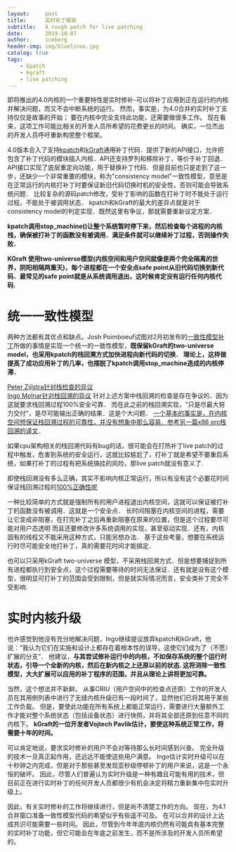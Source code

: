 ```yaml
---
layout:     post
title:      实时补丁框架
subtitle:   A rough patch for live patching
date:       2019-10-07
author:     iceberg
header-img: img/bluelinux.jpg
catalog: true
tags:
    - kpatch
    - kgraft
    - live patching
---
```


即将推出的4.0内核的一个重要特性是实时修补-可以将补丁应用到正在运行的内核并解决问题，而又不会中断系统的运行。
然而，事实是，为4.0合并的实时补丁支持仅仅是故事的开始； 要在内核中完全支持此功能，还需要做很多工作。
现在看来，这项工作可能比相关的开发人员所希望的花费更长的时间。 确实，一位杰出的开发人员呼吁重新构思整个框架。

4.0版本合入了支持[kpatch](https://lwn.net/Articles/597407/)和[kGraft](https://lwn.net/Articles/596854/)通用补丁代码．提供了新的API接口，允许把包含了补丁代码的模块插入内核．API还支持罗列和移除补丁，等价于补丁回退．API接口实现了底层重定向功能，用于替换补丁代码．但是目前也只是走到了这一步，还缺少一个非常重要的模块，称为"consistency model"一致性模型，意思是在正常运行的内核打补丁时要保证新旧代码切换时机的安全性，否则可能会导致系统问题．
比较复杂的源码patch修改，受补丁影响的函数在打补丁时不能处于运行过程，不能处于被调用状态．
kpatch和kGraft的最大的差异点就是对于consistency model的判定实现．既然这里有争议，那就需要重新议定方案．

**kpatch调用stop_machine()让整个系统暂时停下来，然后检查每个进程的内核栈，确保被打补丁的函数没有被调用．满足条件就可以继续补丁过程，否则操作失败．**

**KGraft 使用two-universe模型(内核空间和用户空间就像是两个完全隔离的世界，阴阳相隔两重天)，每个进程都在一个安全点safe point从旧代码切换到新代码．最常见的safe point就是从系统调用退出，这时候肯定没有运行任何内核代码.**

# 统一一致性模型
两种方法都有其优点和缺点。Josh Poimboeuf试图对2月初发布的[一致性模型补丁](https://lwn.net/Articles/632582/)所做的事情是实现一个统一的一致性模型，**既保留kGraft的two-universe model，也采用kpatch的栈回溯方式加快进程向新代码的切换．
理论上，这样做提高了成功应用补丁的几率，也摆脱了kpatch调用stop_machine造成的内核停滞．**

[Peter Zijlstra针对栈检查的异议](https://lwn.net/Articles/634653/)     
[Ingo Molnar针对栈回溯的异议](https://lwn.net/Articles/634654/)
针对上述方案中栈回溯的检查是存在争议的．因为这就要求栈回溯过程100%安全可靠．
而在此之前的栈回溯实现，"只是尽最大努力交付"，是尽可能输出正确的结果．这是个大问题．
[一个基本的事实是，在内核空间想保证栈回溯过程的可靠性，并没有想象中那么容易．参考另一篇x86 orc栈回溯的译文](https://l3b2w1.github.io/2019/10/07/x86-orc-stack-unwinder/)．

如果cpu架构相关的栈回溯代码有bug的话，很可能会在打热补丁live patch的过程中触发，危害到系统的安全运行，这就比较尴尬了，打补丁就是希望不要重启系统，如果打补丁的过程有把系统搞挂的风险，那live patch就没有意义了.

即使栈回溯没有多么正确，其实不影响内核正常运行，所以有没有这个必要花时间保证栈回溯过程的[100%正确性呢](https://lwn.net/Articles/634660/)

一种比较简单的方式就是强制所有的用户进程退出内核空间，这就可以保证被打补丁的函数没有被调用．这就是一个安全点．
长时间阻塞在内核空间的进程，需要让它变成非阻塞，在打完补丁之后再重新阻塞在原来的位置，但是这个过程要尽可能对用户态透明
而且还要修改许多系统调用的实现，甚至驱动实现．还有，内核固有的线程又不能采用这种方式，只能另想办法．
基于这些考量，想要在系统运行时尽可能安全地打补丁，真的需要花时间才能搞定．

也可以只采用kGraft two-universe 模型，不采用栈回溯方式．但是想要捕捉到所有进程都执行到安全点，这个过程需要等待的时间无法保证．还有就是没有这个模型，很明显可打补丁的范围会受到限制，但是就实际情况而言，安全类补丁完全不受影响.

# 实时内核升级

也许感觉到他没有充分地解决问题，Ingo继续提议放弃kpatch和kGraft，他说：“我认为它们在实施和设计上都存在着根本性的误导，这使它们成为了（不愿）扩展的分支”． 他建议，**与其尝试修补运行中的内核，不如保存系统的整个运行时状态，引导一个全新的内核，然后在新内核之上还原以前的状态. 这将消除一致性模型，大大扩展可以应用的补丁程序的范围，并且从理论上讲将更加可靠。**

当然，这个想法并不新鲜。 从事CRIU（用户空间中的检查点还原）工作的开发人员在其用例列表中进行了无缝内核升级已有一段时间了，显然他们已将其用于某些工作负载。 但是，要使此功能在所有系统上都能正常运行，需要进行大量额外工作才能对整个系统状态（包括设备状态）进行快照，并将其全部还原到任意不同的内核下。 **kGraft的一位开发者Vojtech Pavlik估计，要使这种系统正常工作，将需要十年的时间。**

可以肯定地说，要求实时修补的用户不会对等待那么长时间感到兴奋。 完全升级的技术一旦真正起作用，还远远不能使这些用户满意。 Ingo估计实时升级可以在十秒钟之内完成，但是对于那些甚至发现亚秒级停顿补丁的用户来说，这是一个永恒的破坏。 因此，尽管人们普遍认为实时升级是一种有趣且可能有用的技术，但目前正在进行实时补丁的任何开发人员都很少有机会决定将精力重新集中在实时升级上。

因此，有关实时修补的工作将继续进行，但是尚不清楚工作的方向。 现在，为4.1合并窗口准备一致性模型代码的希望似乎有些遥不可及。 在可以合并的设计上达成共识可能需要一些时间。 因此，尽管到今年年底内核仍然有可能具有基本完整的实时补丁功能，但它可能会在年底之前发生，而不是所涉及的开发人员所希望的。
